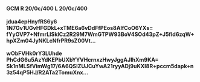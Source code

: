 #### GCM R 20/0c/400 L 20/0c/400
**jdua4epHnyfRS6y6**<br/>**1N7Gv1UGvHFGDkL+xTME6a6vDdFfPEos8AlfCoO6YXs=**<br/>**fYyOVP7+NfmrLISklCz2R29M7WmGTPW93BoV4SOd43pZ+J5fId6zqW+hpXZm04JyNKLcNfrPR9sZ00Vt...**<br/><br/>
**wObFVHk0rY3LUhde**<br/>**PhCdG6u5AzYdKEPbUXbYYVHcrnxzHwyJggAJlhXm9KA=**<br/>**Sk1nMLSfVimWg17/6A6QSIZUJCuYwA21ryyADj9uKXI8R+pccm5dapk+n3z54qP5HJ/R2ATa2TomuXnx...**
